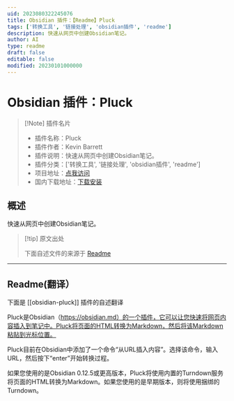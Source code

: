```yaml
---
uid: 2023080322245076
title: Obsidian 插件：【Readme】Pluck
tags: ['转换工具', '链接处理', 'obsidian插件', 'readme']
description: 快速从网页中创建Obsidian笔记。
author: AI
type: readme
draft: false
editable: false
modified: 20230101000000
---
```


# Obsidian 插件：Pluck

> [!Note] 插件名片
> - 插件名称：Pluck
> - 插件作者：Kevin Barrett
> - 插件说明：快速从网页中创建Obsidian笔记。
> - 插件分类：['转换工具', '链接处理', 'obsidian插件', 'readme']
> - 项目地址：[点我访问](https://github.com/kevboh/obsidian-pluck)
> - 国内下载地址：[下载安装](https://pkmer.cn/products/plugin/pluginMarket/?obsidian-pluck)

## 概述

快速从网页中创建Obsidian笔记。



> [!tip] 原文出处
> 
>下面自述文件的来源于 [Readme](https://ghproxy.net/https://raw.githubusercontent.com/kevboh/obsidian-pluck/main/README.md)
> 

---

## Readme(翻译）

下面是 [[obsidian-pluck]] 插件的自述翻译


Pluck是Obsidian（https://obsidian.md）的一个插件，它可以让您快速将网页内容插入到笔记中。Pluck将页面的HTML转换为Markdown，然后将该Markdown粘贴到光标位置。

Pluck目前在Obsidian中添加了一个命令“从URL插入内容”。选择该命令，输入URL，然后按下“enter”开始转换过程。

如果您使用的是Obsidian 0.12.5或更高版本，Pluck将使用内置的Turndown服务将页面的HTML转换为Markdown。如果您使用的是早期版本，则将使用捆绑的Turndown。



